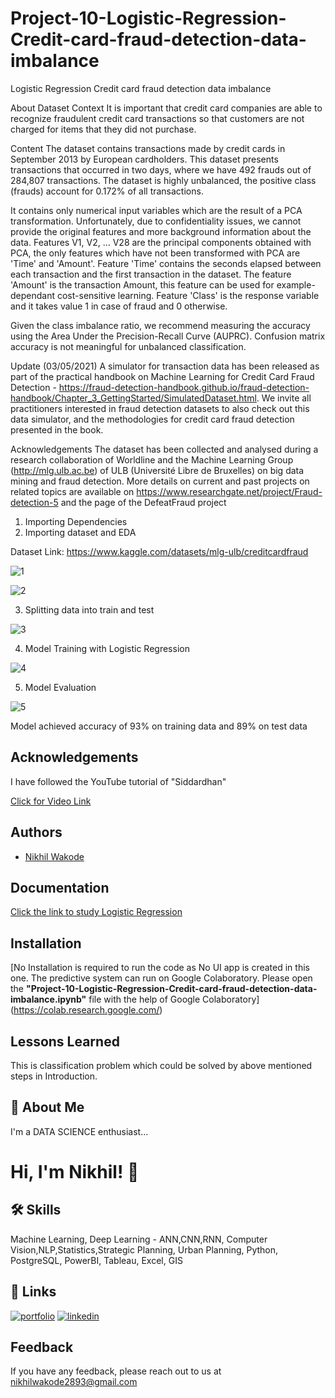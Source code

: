 # Project-10-Logistic-Regression-Credit-card-fraud-detection-data-imbalance
Logistic Regression Credit card fraud detection data imbalance

About Dataset
Context
It is important that credit card companies are able to recognize fraudulent credit card transactions so that customers are not charged for items that they did not purchase.

Content
The dataset contains transactions made by credit cards in September 2013 by European cardholders.
This dataset presents transactions that occurred in two days, where we have 492 frauds out of 284,807 transactions. The dataset is highly unbalanced, the positive class (frauds) account for 0.172% of all transactions.

It contains only numerical input variables which are the result of a PCA transformation. Unfortunately, due to confidentiality issues, we cannot provide the original features and more background information about the data. Features V1, V2, … V28 are the principal components obtained with PCA, the only features which have not been transformed with PCA are 'Time' and 'Amount'. Feature 'Time' contains the seconds elapsed between each transaction and the first transaction in the dataset. The feature 'Amount' is the transaction Amount, this feature can be used for example-dependant cost-sensitive learning. Feature 'Class' is the response variable and it takes value 1 in case of fraud and 0 otherwise.

Given the class imbalance ratio, we recommend measuring the accuracy using the Area Under the Precision-Recall Curve (AUPRC). Confusion matrix accuracy is not meaningful for unbalanced classification.

Update (03/05/2021)
A simulator for transaction data has been released as part of the practical handbook on Machine Learning for Credit Card Fraud Detection - https://fraud-detection-handbook.github.io/fraud-detection-handbook/Chapter_3_GettingStarted/SimulatedDataset.html. We invite all practitioners interested in fraud detection datasets to also check out this data simulator, and the methodologies for credit card fraud detection presented in the book.

Acknowledgements
The dataset has been collected and analysed during a research collaboration of Worldline and the Machine Learning Group (http://mlg.ulb.ac.be) of ULB (Université Libre de Bruxelles) on big data mining and fraud detection.
More details on current and past projects on related topics are available on https://www.researchgate.net/project/Fraud-detection-5 and the page of the DefeatFraud project

1. Importing Dependencies
2. Importing dataset and EDA

Dataset Link: https://www.kaggle.com/datasets/mlg-ulb/creditcardfraud

![1](https://user-images.githubusercontent.com/114944969/229408980-d928b7bd-2097-4c42-84e2-4fb690fcd741.jpg)

![2](https://user-images.githubusercontent.com/114944969/229409236-7581e157-0b44-4b10-badd-5c18f703d2bf.jpg)

3. Splitting data into train and test

![3](https://user-images.githubusercontent.com/114944969/229409329-f699ee04-5f06-4b36-a126-f228bb7ca944.jpg)

4. Model Training with Logistic Regression

![4](https://user-images.githubusercontent.com/114944969/229409396-35f89573-30a5-4293-bda0-c60329f3444d.jpg)

5. Model Evaluation 

![5](https://user-images.githubusercontent.com/114944969/229409515-6904a486-19c6-4675-84d6-c929ec69dde8.jpg)

Model achieved accuracy of 93% on training data and 89% on test data


## Acknowledgements

I have followed the YouTube tutorial of "Siddardhan"

[Click for Video Link](https://www.youtube.com/watch?v=NCgjcHLFNDg&list=PLfFghEzKVmjvuSA67LszN1dZ-Dd_pkus6&index=10)

## Authors

- [Nikhil Wakode](https://github.com/Nikhil2893)

## Documentation

[Click the link to study Logistic Regression](https://www.geeksforgeeks.org/understanding-logistic-regression/)


## Installation

[No Installation is required to run the code as No UI app is created in this one. The predictive system can run on Google Colaboratory.
Please open the **"Project-10-Logistic-Regression-Credit-card-fraud-detection-data-imbalance.ipynb"** file with the help of Google Colaboratory]
(https://colab.research.google.com/)
    
## Lessons Learned

This is classification problem which could be solved by above mentioned steps in Introduction.

## 🚀 About Me
I'm a DATA SCIENCE enthusiast...

# Hi, I'm Nikhil! 👋

## 🛠 Skills
Machine Learning, Deep Learning - ANN,CNN,RNN, Computer Vision,NLP,Statistics,Strategic Planning, Urban Planning, Python, PostgreSQL, PowerBI, Tableau, Excel, GIS

## 🔗 Links
[![portfolio](https://img.shields.io/badge/my_portfolio-000?style=for-the-badge&logo=ko-fi&logoColor=white)](https://nikhil2893.github.io/Portfoilio_Nikhil/)
[![linkedin](https://img.shields.io/badge/linkedin-0A66C2?style=for-the-badge&logo=linkedin&logoColor=white)](https://www.linkedin.com/in/nikhil-wakode/)

## Feedback

If you have any feedback, please reach out to us at 
nikhilwakode2893@gmail.com

